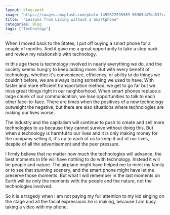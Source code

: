 ```yaml
---
layout: blog-post
image: "https://images.unsplash.com/photo-1499872995989-56985d47da53?ixlib=rb-0.3.5&ixid=eyJhcHBfaWQiOjEyMDd9&s=7ed1e81bf0e23244d68f97ca08244076&auto=format&fit=crop&w=1052&q=80"
title:  "Lessons from Living without a Smartphone"
categories: Blog
tags: ["Technology"]
---
```


When I moved back to the States, I put off buying a smart phone for a couple of months. And it gave me a great opportunity to take a step back and review my relationship with technology.
<!--more-->

In this age there is technology involved in nearly everything we do, and the society seems hungry to keep adding more. But with every benefit of technology, whether it's convenience, efficiency, or ability to do things we couldn't before, we are always losing something we used to have. With faster and more efficient transportation method, we get to go far but we miss great things right in our neighborhood. When smart phones replace a large chunk of our communication, we lose opportunities to talk to each other face-to-face. There are times when the positives of a new technology outweight the negative, but there are also situations where technologies are making our lives worse. 

The industry and the capitalism will continue to push to create and sell more technologies to us because they cannot survive without doing this. But when a technology is harmful to our lives and it is only making money for the company selling it, it's up to each of us to keep it out of our lives, despite of all the advertisement and the peer pressure.

I firmly believe that no matter how much the technologies will advance, the best moments in life will have nothing to do with technology. Instead it will be people and nature. The airplane might have helped me to meet my family or to see that stunning scenery, and the smart phone might have let me preserve those moments. But what I will remember in the last moments on Earth will be only the moments with the people and the nature, not the technologies involved.

So it is a tragedy when I am not paying my full attention to my kid singing on the stage and all the facial expressions he is making, because I am busy taking a video with my phone. 

